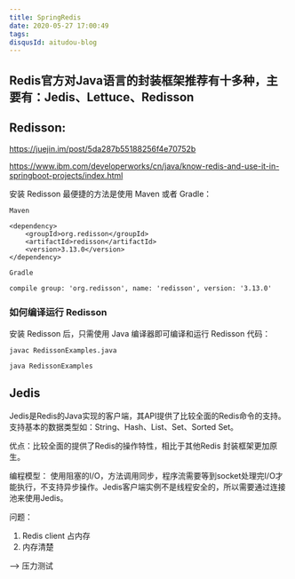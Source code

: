 ```yaml
---
title: SpringRedis
date: 2020-05-27 17:00:49
tags:
disqusId: aitudou-blog
---
```


## Redis官方对Java语言的封装框架推荐有十多种，主要有：Jedis、Lettuce、Redisson

## Redisson:

https://juejin.im/post/5da287b55188256f4e70752b

https://www.ibm.com/developerworks/cn/java/know-redis-and-use-it-in-springboot-projects/index.html

安装 Redisson 最便捷的方法是使用 Maven 或者 Gradle：

<!-- More -->

```
Maven

<dependency>
    <groupId>org.redisson</groupId>
    <artifactId>redisson</artifactId>
    <version>3.13.0</version>
</dependency>
```

```
Gradle

compile group: 'org.redisson', name: 'redisson', version: '3.13.0'

```


### 如何编译运行 Redisson

安装 Redisson 后，只需使用 Java 编译器即可编译和运行 Redisson 代码：

```
javac RedissonExamples.java

java RedissonExamples
```

## Jedis

Jedis是Redis的Java实现的客户端，其API提供了比较全面的Redis命令的支持。支持基本的数据类型如：String、Hash、List、Set、Sorted Set。

优点：比较全面的提供了Redis的操作特性，相比于其他Redis 封装框架更加原生。

编程模型： 使用阻塞的I/O，方法调用同步，程序流需要等到socket处理完I/O才能执行，不支持异步操作。Jedis客户端实例不是线程安全的，所以需要通过连接池来使用Jedis。




问题：
1. Redis client 占内存
2. 内存清楚

--> 压力测试